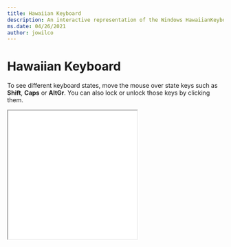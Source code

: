 ```yaml
---
title: Hawaiian Keyboard
description: An interactive representation of the Windows HawaiianKeyboard. To see different keyboard states, click or move the mouse over the state keys.
ms.date: 04/26/2021
author: jowilco
---
```


# Hawaiian Keyboard

To see different keyboard states, move the mouse over state keys such as **Shift**, **Caps** or **AltGr**. You can also lock or unlock those keys by clicking them.

<iframe src="kbdhaw.html" height="300"></iframe>
